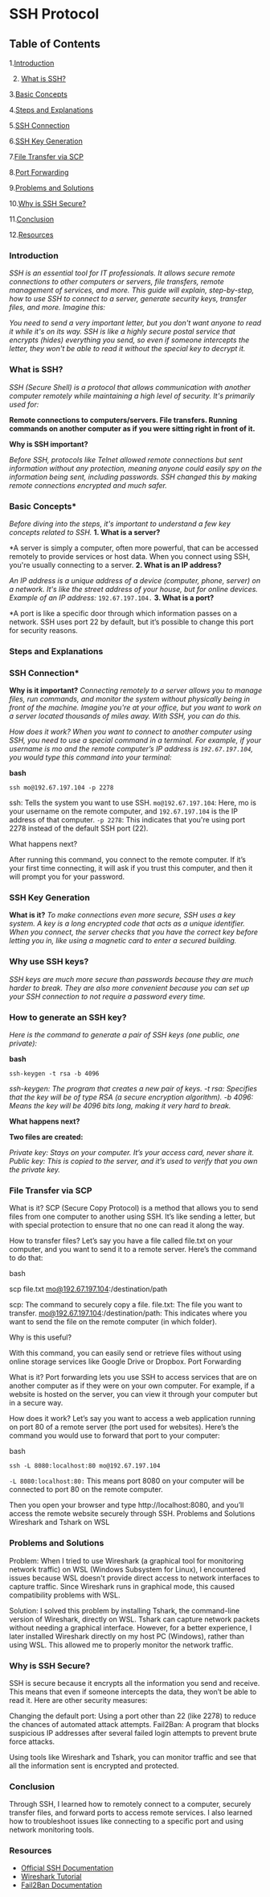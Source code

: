 # SSH Protocol 
## Table of Contents

   1.[Introduction](#Introduction)
   
   2. [What is SSH?](#What-is-SSH?)
    
   3.[Basic Concepts](#Basic-Concepts)
   
   4.[Steps and Explanations](#Steps-and-Explanations)
   
   5.[SSH Connection](#SSH-Connection)
   
   6.[SSH Key Generation](#SSH-Key-Generation)
   
   7.[File Transfer via SCP](#File-Transfer-via-SCP)
  
   8.[Port Forwarding](#Port-Forwarding)
   
   9.[Problems and Solutions](#Problems-and-Solutions)
    
 10.[Why is SSH Secure?](#-Why-is-SSH-Secure?)
   
   11.[Conclusion](#Conclusion)
   
  12.[Resources](Resources)

### Introduction

*SSH is an essential tool for IT professionals. It allows secure remote connections to other computers or servers, file transfers, remote management of services, and more. This guide will explain, step-by-step, how to use SSH to connect to a server, generate security keys, transfer files, and more.
Imagine this:*

*You need to send a very important letter, but you don't want anyone to read it while it's on its way. SSH is like a highly secure postal service that encrypts (hides) everything you send, so even if someone intercepts the letter, they won't be able to read it without the special key to decrypt it.*

### What is SSH?

*SSH (Secure Shell) is a protocol that allows communication with another computer remotely while maintaining a high level of security. It's primarily used for:*

**Remote connections to computers/servers.
    File transfers.
    Running commands on another computer as if you were sitting right in front of it.**

 **Why is SSH important?**

*Before SSH, protocols like Telnet allowed remote connections but sent information without any protection, meaning anyone could easily spy on the information being sent, including passwords. SSH changed this by making remote connections encrypted and much safer.*

### Basic Concepts*

*Before diving into the steps, it's important to understand a few key concepts related to SSH.*
**1. What is a server?**

*A server is simply a computer, often more powerful, that can be accessed remotely to provide services or host data. When you connect using SSH, you're usually connecting to a server.
**2. What is an IP address?**

*An IP address is a unique address of a device (computer, phone, server) on a network. It's like the street address of your house, but for online devices. Example of an IP address:* `192.67.197.104.`
**3. What is a port?**

*A port is like a specific door through which information passes on a network. SSH uses port 22 by default, but it’s possible to change this port for security reasons.

### Steps and Explanations
### SSH Connection*

**Why is it important?**
*Connecting remotely to a server allows you to manage files, run commands, and monitor the system without physically being in front of the machine. Imagine you're at your office, but you want to work on a server located thousands of miles away. With SSH, you can do this.*

*How does it work?
When you want to connect to another computer using SSH, you need to use a special command in a terminal. For example, if your username is mo and the remote computer’s IP address is `192.67.197.104`, you would type this command into your terminal:*

**bash**

`ssh mo@192.67.197.104 -p 2278`

ssh: Tells the system you want to use SSH.
    `mo@192.67.197.104`: Here, mo is your username on the remote computer, and `192.67.197.104` is the IP address of that computer.
    `-p 2278`: This indicates that you're using port 2278 instead of the default SSH port (22).

What happens next?

After running this command, you connect to the remote computer. If it’s your first time connecting, it will ask if you trust this computer, and then it will prompt you for your password.
### SSH Key Generation

**What is it?**
*To make connections even more secure, SSH uses a key system. A key is a long encrypted code that acts as a unique identifier. When you connect, the server checks that you have the correct key before letting you in, like using a magnetic card to enter a secured building.*

### Why use SSH keys?
*SSH keys are much more secure than passwords because they are much harder to break. They are also more convenient because you can set up your SSH connection to not require a password every time.*

### How to generate an SSH key?
*Here is the command to generate a pair of SSH keys (one public, one private):*

**bash**

`ssh-keygen -t rsa -b 4096`

*ssh-keygen: The program that creates a new pair of keys.
    -t rsa: Specifies that the key will be of type RSA (a secure encryption algorithm).
    -b 4096: Means the key will be 4096 bits long, making it very hard to break.*

**What happens next?**

**Two files are created:**

*Private key: Stays on your computer. It’s your access card, never share it.
    Public key: This is copied to the server, and it’s used to verify that you own the private key.*

### File Transfer via SCP

What is it?
SCP (Secure Copy Protocol) is a method that allows you to send files from one computer to another using SSH. It’s like sending a letter, but with special protection to ensure that no one can read it along the way.

How to transfer files?
Let’s say you have a file called file.txt on your computer, and you want to send it to a remote server. Here’s the command to do that:

bash

scp file.txt mo@192.67.197.104:/destination/path

scp: The command to securely copy a file.
    file.txt: The file you want to transfer.
    mo@192.67.197.104:/destination/path: This indicates where you want to send the file on the remote computer (in which folder).

Why is this useful?

With this command, you can easily send or retrieve files without using online storage services like Google Drive or Dropbox.
Port Forwarding

What is it?
Port forwarding lets you use SSH to access services that are on another computer as if they were on your own computer. For example, if a website is hosted on the server, you can view it through your computer but in a secure way.

How does it work?
Let’s say you want to access a web application running on port 80 of a remote server (the port used for websites). Here’s the command you would use to forward that port to your computer:

bash

`ssh -L 8080:localhost:80 mo@192.67.197.104`

`-L 8080:localhost:80:` This means port 8080 on your computer will be connected to port 80 on the remote computer.

Then you open your browser and type http://localhost:8080, and you’ll access the remote website securely through SSH.
Problems and Solutions
Wireshark and Tshark on WSL

### Problems and Solutions

Problem: When I tried to use Wireshark (a graphical tool for monitoring network traffic) on WSL (Windows Subsystem for Linux), I encountered issues because WSL doesn't provide direct access to network interfaces to capture traffic. Since Wireshark runs in graphical mode, this caused compatibility problems with WSL.

Solution: I solved this problem by installing Tshark, the command-line version of Wireshark, directly on WSL. Tshark can capture network packets without needing a graphical interface. However, for a better experience, I later installed Wireshark directly on my host PC (Windows), rather than using WSL. This allowed me to properly monitor the network traffic.

### Why is SSH Secure?

SSH is secure because it encrypts all the information you send and receive. This means that even if someone intercepts the data, they won’t be able to read it. Here are other security measures:

Changing the default port: Using a port other than 22 (like 2278) to reduce the chances of automated attack attempts.
    Fail2Ban: A program that blocks suspicious IP addresses after several failed login attempts to prevent brute force attacks.

Using tools like Wireshark and Tshark, you can monitor traffic and see that all the information sent is encrypted and protected.

### Conclusion

Through SSH, I learned how to remotely connect to a computer, securely transfer files, and forward ports to access remote services. I also learned how to troubleshoot issues like connecting to a specific port and using network monitoring tools.

 ### Resources

-    [Official SSH Documentation](https://www.openssh.com)
-    [ Wireshark Tutorial](https://www.wireshark.org)
-    [Fail2Ban Documentation](https://www.ubuntu-fr.org)
